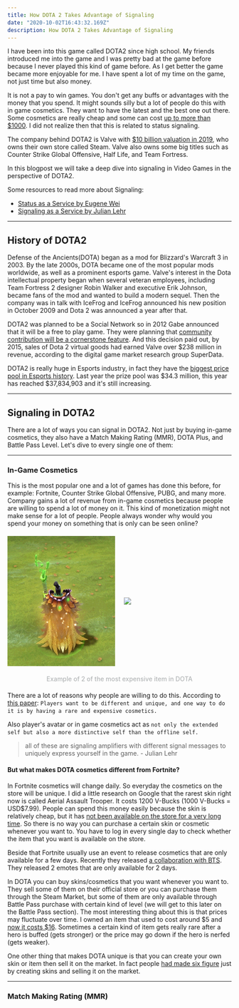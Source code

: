 ```yaml
---
title: How DOTA 2 Takes Advantage of Signaling
date: "2020-10-02T16:43:32.169Z"
description: How DOTA 2 Takes Advantage of Signaling
---
```


I have been into this game called DOTA2 since high school. My friends introduced me into the game and I was pretty bad at the game before because I never played this kind of game before. As I get better the game became more enjoyable for me. I have spent a lot of my time on the game, not just time but also money.

It is not a pay to win games. You don't get any buffs or advantages with the money that you spend. It might sounds silly but a lot of people do this with in game cosmetics. They want to have the latest and the best one out there. Some cosmetics are really cheap and some can cost [up to more than $1000](https://win.gg/news/4170/these-are-the-most-expensive-cosmetic-items-in-dota-2). I did not realize then that this is related to status signaling.

The company behind DOTA2 is Valve with [$10 billion valuation in 2019](https://www.bloomberg.com/billionaires/profiles/gabe-newell/#:~:text=Steam%20can%20support%20millions%20of,based%20analyst%20at%20Wedbush%20Securities.), who owns their own store called Steam.  Valve also owns some big titles such as Counter Strike Global Offensive, Half Life, and Team Fortress. 

In this blogpost we will take a deep dive into signaling in Video Games in the perspective of DOTA2.

Some resources to read more about Signaling:
- [Status as a Service by Eugene Wei](https://www.eugenewei.com/blog/2019/2/19/status-as-a-service)
- [Signaling as a Service by Julian Lehr](https://julian.digital/2020/03/28/signaling-as-a-service/)

---

## History of DOTA2
Defense of the Ancients(DOTA) began as a mod for Blizzard's Warcraft 3 in 2003. By the late 2000s, DOTA became one of the most popular mods worldwide, as well as a prominent esports game. Valve's interest in the Dota intellectual property began when several veteran employees, including Team Fortress 2 designer Robin Walker and executive Erik Johnson, became fans of the mod and wanted to build a modern sequel. Then the company was in talk with IceFrog and IceFrog announced his new position in October 2009 and Dota 2 was announced a year after that.

DOTA2 was planned to be a Social Network so in 2012 Gabe announced that it will be a free to play game. They were planning that [community contribution will be a cornerstone feature](https://web.archive.org/web/20120530235418/http://pc.gamespy.com/pc/dota-2010/1223419p1.html). And this decision paid out, by 2015, sales of Dota 2 virtual goods had earned Valve over $238 million in revenue, according to the digital game market research group SuperData. 

DOTA2 is really huge in Esports industry, in fact they have the [biggest price pool in Esports history](https://dotesports.com/general/news/biggest-prize-pools-esports-14605). Last year the prize pool was $34.3 million, this year has reached $37,834,903 and it's still increasing.

---

## Signaling in DOTA2
There are a lot of ways you can signal in DOTA2. Not just by buying in-game cosmetics, they also have a Match Making Rating (MMR), DOTA Plus, and Battle Pass Level. Let's dive to every single one of them:

---

### In-Game Cosmetics
This is the most popular one and a lot of games has done this before, for example: Fortnite, Counter Strike Global Offensive, PUBG, and many more. Company gains a lot of revenue from in-game cosmetics because people are willing to spend a lot of money on it. This kind of monetization might not make sense for a lot of people. People always wonder why would you spend your money on something that is only can be seen online?

<div style="display: flex; justify-content: space-between; align-items: center; margin-top: 20px;">
  <img style="width: 48%;" src="./ecb6fb50d89ce5b93f6d516037f2b797.gif"></img>
  <img style="width: 48%;" src="./88a3f717e5413ae678399ced68120a05.gif"></img>
</div>
<div style="margin: 20px auto; text-align: center; color: #b4b7b8; font-weight: 500;">Example of 2 of the most expensive item in DOTA</div>

There are a lot of reasons why people are willing to do this. According to [this paper](https://www.researchgate.net/publication/335101010_Who_Purchases_and_Why_Explaining_Motivations_for_In-game_Purchasing_in_the_Online_Survival_Game_Fortnite?enrichId=rgreq-70f999b49745131129b53d4b580c4ff5-XXX&enrichSource=Y292ZXJQYWdlOzMzNTEwMTAxMDtBUzo3OTA0MTU5NjM4NTI4MDJAMTU2NTQ2MTI1OTkyMg%3D%3D&el=1_x_3&_esc=publicationCoverPdf): `Players want to be different and unique, and one way to do it is by having a rare and expensive cosmetics.` 

Also player's avatar or in game cosmetics act as `not only the extended self but also a more distinctive self than the offline self.`

> all of these are signaling amplifiers with different signal messages to uniquely express yourself in the game. - Julian Lehr

#### But what makes DOTA cosmetics different from Fortnite?

In Fortnite cosmetics will change daily. So everyday the cosmetics on the store will be unique. I did a little research on Google that the rarest skin right now is called Aerial Assault Trooper. It costs 1200 V-Bucks (1000 V-Bucks = USD$7.99). People can spend this money easily because the skin is relatively cheap, but it has [not been available on the store for a very long time](https://fnbr.co/outfit/aerial-assault-trooper). So there is no way you can purchase a certain skin or cosmetic whenever you want to. You have to log in every single day to check whether the item that you want is available on the store.

Beside that Fortnite usually use an event to release cosmetics that are only available for a few days. Recently they released [a collaboration with BTS](https://www.epicgames.com/fortnite/en-US/news/light-it-up-like-dynamite-bts-arrives-in-fortnite-party-royale). They released 2 emotes that are only available for 2 days. 

In DOTA you can buy skins/cosmetics that you want whenever you want to. They sell some of them on their official store or you can purchase them through the Steam Market, but some of them are only available through Battle Pass purchase with certain kind of level (we will get to this later on the Battle Pass section). The most interesting thing about this is that prices may fluctuate over time. I owned an item that used to cost around $5 and [now it costs $16](https://steamcommunity.com/market/listings/570/Inscribed%20Blade%20of%20Tears). Sometimes a certain kind of item gets really rare after a hero is buffed (gets stronger) or the price may go down if the hero is nerfed (gets weaker).

One other thing that makes DOTA unique is that you can create your own skin or item then sell it on the market. In fact people [had made six figure](https://www.pcgamer.com/valves-robin-walker-on-six-figure-item-sales-and-the-future-of-modding/) just by creating skins and selling it on the market.

---

### Match Making Rating (MMR)





